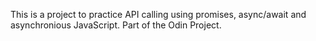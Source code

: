 This is a project to practice API calling using promises, async/await and asynchronious JavaScript.
Part of the Odin Project.
